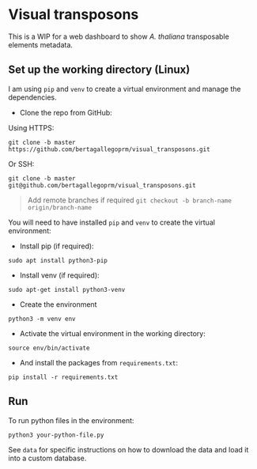 # Visual transposons

This is a WIP for a web dashboard to show _A. thaliana_ transposable elements metadata.

## Set up the working directory (Linux)

I am using `pip` and `venv` to create a virtual environment and manage the dependencies.


- Clone the repo from GitHub: 

Using HTTPS:
```buildoutcfg
git clone -b master https://github.com/bertagallegoprm/visual_transposons.git
```
Or SSH:
```
git clone -b master git@github.com/bertagallegoprm/visual_transposons.git
```
> Add remote branches if required `git checkout -b branch-name origin/branch-name`

You will need to have installed `pip` and `venv` to create the virtual environment:

- Install pip (if required):
```buildoutcfg
sudo apt install python3-pip
```

- Install venv (if required):
```buildoutcfg
sudo apt-get install python3-venv
```
- Create the environment
```
python3 -m venv env
```

- Activate the virtual environment in the working directory:
```
source env/bin/activate
```

- And install the packages from `requirements.txt`:

```buildoutcfg
pip install -r requirements.txt
```

## Run

To run python files in the environment:

```
python3 your-python-file.py 
```

See `data` for specific instructions on how to download the data and load it into a custom database.
